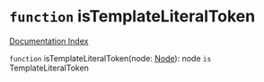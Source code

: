 # `function` isTemplateLiteralToken

[Documentation Index](../README.md)

`function` isTemplateLiteralToken(node: [Node](../interface.Node/README.md)): node `is` TemplateLiteralToken

